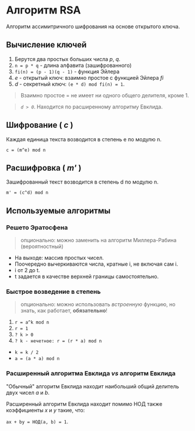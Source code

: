 # Алгоритм RSA

Алгоритм ассимитричного шифрования на основе открытого ключа.

## Вычисление ключей
1. Берутся два простых больших числа *p*, *q*.
1. `n = p * q` - длина алфавита (зашифрованного)
1. `fi(n) = (p - 1)(q - 1)` - функция Эйлера
1. *e* - открытый ключ: взаимно простое с функцией Эйлера *fi*
1. *d* - секретный ключ: `(e * d) mod fi(n) = 1`.

> Взаимно простое = не имеет ни одного общего делителя, кроме 1.

> *`d > 0`*. Находится по расширенному алгоритму Евклида.


## Шифрование ( *c* )
Каждая единица текста возводится в степень е по модулю n.

`c = (m^e) mod n`

## Расшифровка ( *m'* )
Зашифрованный текст возводится в степень d по модулю n.

`m' = (c^d) mod n`

## Используемые алгоритмы

### Решето Эратосфена

> опционально: можно заменить на алгоритм Миллера-Рабина (вероятностный)

* На выходе: массив простых чисел.
* Поочередно вычеркиваются числа, кратные i, не включая сам i. 
* i от 2 до t.
* t задается в качестве верхней границы самостоятельно.

### Быстрое возведение в степень

> опционально: можно использовать *встроенную* функцию, но знать, как работает, **обязательно**!

1. `r = a^k mod n`
1. `r = 1`
1. `? k > 0`
1. `? k - нечетное: r = (r * a) mod n`

* `k = k / 2`
* `a = (a * a) mod n`

### Расширенный алгоритма Евклида *vs* алгоритм Евклида
"Обычный" алгоритм Евклида находит наибольший общий делитель двух чисел *a* и *b*.

Расширенный алгоритм Евклида находит помимо НОД также коэффициенты *x* и *y* такие, что:

`ax + by = НОД(a, b) = 1`.
